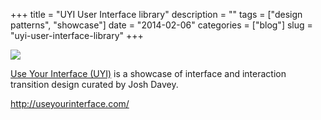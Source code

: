 +++
title = "UYI User Interface library"
description = ""
tags = ["design patterns", "showcase"]
date = "2014-02-06"
categories = ["blog"]
slug = "uyi-user-interface-library"
+++



  <div class="notebook-screenshot"><a href="http://useyourinterface.com/"><img src="//konigi.com/media/bluga/wt52f3dffc8d939_large.jpg"/></a></div><p><a href="http://useyourinterface.com/">Use Your Interface (UYI)</a> is a showcase of interface and interaction transition design curated by Josh Davey.</p>

    
  <a href="http://useyourinterface.com/">http://useyourinterface.com/</a>
